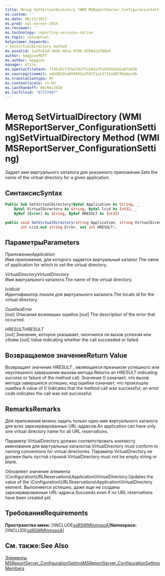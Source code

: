 ```yaml
---
title: Метод SetVirtualDirectory (WMI MSReportServer_ConfigurationSetting) | Документы Майкрософт
ms.custom: ''
ms.date: 06/13/2017
ms.prod: sql-server-2014
ms.reviewer: ''
ms.technology: reporting-services-native
ms.topic: conceptual
helpviewer_keywords:
- SetVirtualDirectory method
ms.assetid: 1a25cb1d-38d5-401a-970b-87b642a780e4
author: maggiesMSFT
ms.author: maggies
manager: kfile
ms.openlocfilehash: 7f45181f3f6a791f5cb64a7519285b6d2a87dd36
ms.sourcegitcommit: ad4d92dce894592a259721a1571b1d8736abacdb
ms.translationtype: MT
ms.contentlocale: ru-RU
ms.lasthandoff: 08/04/2020
ms.locfileid: "87737697"
---
```

# <a name="setvirtualdirectory-method-wmi-msreportserver_configurationsetting"></a><span data-ttu-id="3661c-102">Метод SetVirtualDirectory (WMI MSReportServer_ConfigurationSetting)</span><span class="sxs-lookup"><span data-stu-id="3661c-102">SetVirtualDirectory Method (WMI MSReportServer_ConfigurationSetting)</span></span>
  <span data-ttu-id="3661c-103">Задает имя виртуального каталога для указанного приложения.</span><span class="sxs-lookup"><span data-stu-id="3661c-103">Sets the name of the virtual directory for a given application.</span></span>  
  
## <a name="syntax"></a><span data-ttu-id="3661c-104">Синтаксис</span><span class="sxs-lookup"><span data-stu-id="3661c-104">Syntax</span></span>  
  
```vb  
Public Sub SetVirtualDirectory(ByVal Application As String, _  
    ByVal VirtualDirectory As String, ByVal lcid As Int32, _  
    ByRef [Error] As String, ByRef HRESULT As Int32)  
```  
  
```csharp  
public void SetVirtualDirectory(string Application, string VirtualDirectory,   
       int Lcid,out string Error, out int HRESULT);  
```  
  
## <a name="parameters"></a><span data-ttu-id="3661c-105">Параметры</span><span class="sxs-lookup"><span data-stu-id="3661c-105">Parameters</span></span>  
 <span data-ttu-id="3661c-106">*Приложение*</span><span class="sxs-lookup"><span data-stu-id="3661c-106">*Application*</span></span>  
 <span data-ttu-id="3661c-107">Имя приложения, для которого задается виртуальный каталог.</span><span class="sxs-lookup"><span data-stu-id="3661c-107">The name of application for which to set the virtual directory.</span></span>  
  
 <span data-ttu-id="3661c-108">*VirtualDirectory*</span><span class="sxs-lookup"><span data-stu-id="3661c-108">*VirtualDirectory*</span></span>  
 <span data-ttu-id="3661c-109">Имя виртуального каталога.</span><span class="sxs-lookup"><span data-stu-id="3661c-109">The name of the virtual directory.</span></span>  
  
 <span data-ttu-id="3661c-110">*lcid*</span><span class="sxs-lookup"><span data-stu-id="3661c-110">*lcid*</span></span>  
 <span data-ttu-id="3661c-111">Идентификатор локали для виртуального каталога.</span><span class="sxs-lookup"><span data-stu-id="3661c-111">The locale id for the virtual directory.</span></span>  
  
 <span data-ttu-id="3661c-112">*Ошибка*</span><span class="sxs-lookup"><span data-stu-id="3661c-112">*Error*</span></span>  
 <span data-ttu-id="3661c-113">[out] Описания возникших ошибок.</span><span class="sxs-lookup"><span data-stu-id="3661c-113">[out] The description of the error that occurred.</span></span>  
  
 <span data-ttu-id="3661c-114">*HRESULT*</span><span class="sxs-lookup"><span data-stu-id="3661c-114">*HRESULT*</span></span>  
 <span data-ttu-id="3661c-115">[out] Значение, которое указывает, окончился ли вызов успехом или сбоем.</span><span class="sxs-lookup"><span data-stu-id="3661c-115">[out] Value indicating whether the call succeeded or failed.</span></span>  
  
## <a name="return-value"></a><span data-ttu-id="3661c-116">Возвращаемое значение</span><span class="sxs-lookup"><span data-stu-id="3661c-116">Return Value</span></span>  
 <span data-ttu-id="3661c-117">Возвращает значение *HRESULT* , являющееся признаком успешного или неуспешного завершение вызова метода.</span><span class="sxs-lookup"><span data-stu-id="3661c-117">Returns an *HRESULT* indicating success or failure of the method call.</span></span> <span data-ttu-id="3661c-118">Значение 0 означает, что вызов метода завершился успешно; код ошибки означает, что произошла ошибка.</span><span class="sxs-lookup"><span data-stu-id="3661c-118">A value of 0 indicates that the method call was successful; an error code indicates the call was not successful.</span></span>  
  
## <a name="remarks"></a><span data-ttu-id="3661c-119">Remarks</span><span class="sxs-lookup"><span data-stu-id="3661c-119">Remarks</span></span>  
 <span data-ttu-id="3661c-120">Для приложения можно задать только одно имя виртуального каталога для всех зарезервированных URL-адресов.</span><span class="sxs-lookup"><span data-stu-id="3661c-120">An application can have only one virtual directory name for all URL reservations.</span></span>  
  
 <span data-ttu-id="3661c-121">Параметр VirtualDirectory должен соответствовать контексту именования для виртуальных каталогов.</span><span class="sxs-lookup"><span data-stu-id="3661c-121">VirtualDirectory must conform to naming conventions for virtual directories.</span></span> <span data-ttu-id="3661c-122">Параметр VirtualDirectory не должен быть пустой строкой.</span><span class="sxs-lookup"><span data-stu-id="3661c-122">VirtualDirectory must not be empty string or blank.</span></span>  
  
 <span data-ttu-id="3661c-123">Обновляет значение элемента \Configuration\URLReservations\Application\VirtualDirectory.</span><span class="sxs-lookup"><span data-stu-id="3661c-123">Updates the value of the \Configuration\URLReservations\Application\VirtualDirectory element.</span></span> <span data-ttu-id="3661c-124">Выполняется успешно, даже еще не созданы зарезервированные URL-адреса.</span><span class="sxs-lookup"><span data-stu-id="3661c-124">Succeeds even if no URL reservations have been created yet.</span></span>  
  
## <a name="requirements"></a><span data-ttu-id="3661c-125">Требования</span><span class="sxs-lookup"><span data-stu-id="3661c-125">Requirements</span></span>  
 <span data-ttu-id="3661c-126">**Пространство имен:** [!INCLUDE[ssRSWMInmspcA](../../includes/ssrswminmspca-md.md)]</span><span class="sxs-lookup"><span data-stu-id="3661c-126">**Namespace:** [!INCLUDE[ssRSWMInmspcA](../../includes/ssrswminmspca-md.md)]</span></span>  
  
## <a name="see-also"></a><span data-ttu-id="3661c-127">См. также:</span><span class="sxs-lookup"><span data-stu-id="3661c-127">See Also</span></span>  
 [<span data-ttu-id="3661c-128">Элементы MSReportServer_ConfigurationSetting</span><span class="sxs-lookup"><span data-stu-id="3661c-128">MSReportServer_ConfigurationSetting Members</span></span>](msreportserver-configurationsetting-members.md)  
  
  
